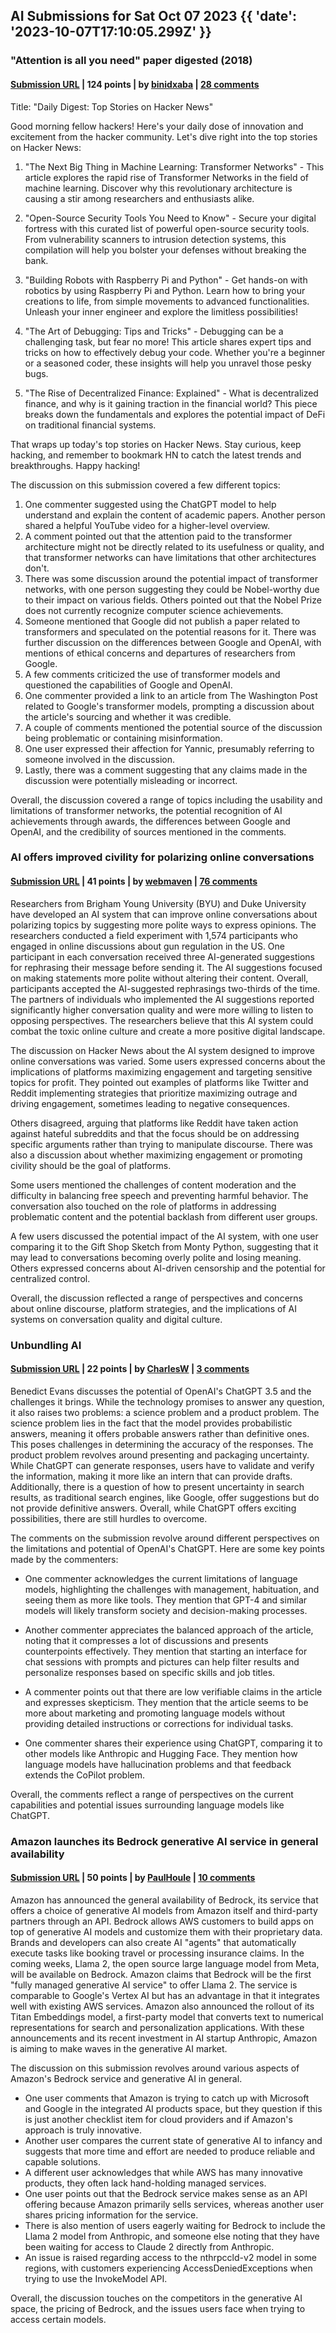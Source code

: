 ## AI Submissions for Sat Oct 07 2023 {{ 'date': '2023-10-07T17:10:05.299Z' }}

### "Attention is all you need" paper digested (2018)

#### [Submission URL](https://www.youtube.com/watch?v=iDulhoQ2pro) | 124 points | by [binidxaba](https://news.ycombinator.com/user?id=binidxaba) | [28 comments](https://news.ycombinator.com/item?id=37803638)

Title: "Daily Digest: Top Stories on Hacker News"

Good morning fellow hackers! Here's your daily dose of innovation and excitement from the hacker community. Let's dive right into the top stories on Hacker News:

1. "The Next Big Thing in Machine Learning: Transformer Networks" - This article explores the rapid rise of Transformer Networks in the field of machine learning. Discover why this revolutionary architecture is causing a stir among researchers and enthusiasts alike.

2. "Open-Source Security Tools You Need to Know" - Secure your digital fortress with this curated list of powerful open-source security tools. From vulnerability scanners to intrusion detection systems, this compilation will help you bolster your defenses without breaking the bank.

3. "Building Robots with Raspberry Pi and Python" - Get hands-on with robotics by using Raspberry Pi and Python. Learn how to bring your creations to life, from simple movements to advanced functionalities. Unleash your inner engineer and explore the limitless possibilities!

4. "The Art of Debugging: Tips and Tricks" - Debugging can be a challenging task, but fear no more! This article shares expert tips and tricks on how to effectively debug your code. Whether you're a beginner or a seasoned coder, these insights will help you unravel those pesky bugs.

5. "The Rise of Decentralized Finance: Explained" - What is decentralized finance, and why is it gaining traction in the financial world? This piece breaks down the fundamentals and explores the potential impact of DeFi on traditional financial systems.

That wraps up today's top stories on Hacker News. Stay curious, keep hacking, and remember to bookmark HN to catch the latest trends and breakthroughs. Happy hacking!

The discussion on this submission covered a few different topics:

1. One commenter suggested using the ChatGPT model to help understand and explain the content of academic papers. Another person shared a helpful YouTube video for a higher-level overview.
2. A comment pointed out that the attention paid to the transformer architecture might not be directly related to its usefulness or quality, and that transformer networks can have limitations that other architectures don't.
3. There was some discussion around the potential impact of transformer networks, with one person suggesting they could be Nobel-worthy due to their impact on various fields. Others pointed out that the Nobel Prize does not currently recognize computer science achievements.
4. Someone mentioned that Google did not publish a paper related to transformers and speculated on the potential reasons for it. There was further discussion on the differences between Google and OpenAI, with mentions of ethical concerns and departures of researchers from Google.
5. A few comments criticized the use of transformer models and questioned the capabilities of Google and OpenAI.
6. One commenter provided a link to an article from The Washington Post related to Google's transformer models, prompting a discussion about the article's sourcing and whether it was credible.
7. A couple of comments mentioned the potential source of the discussion being problematic or containing misinformation.
8. One user expressed their affection for Yannic, presumably referring to someone involved in the discussion.
9. Lastly, there was a comment suggesting that any claims made in the discussion were potentially misleading or incorrect.

Overall, the discussion covered a range of topics including the usability and limitations of transformer networks, the potential recognition of AI achievements through awards, the differences between Google and OpenAI, and the credibility of sources mentioned in the comments.

### AI offers improved civility for polarizing online conversations

#### [Submission URL](https://newatlas.com/health-wellbeing/ai-offers-improved-civility-for-polarizing-online-conversations/) | 41 points | by [webmaven](https://news.ycombinator.com/user?id=webmaven) | [76 comments](https://news.ycombinator.com/item?id=37803667)

Researchers from Brigham Young University (BYU) and Duke University have developed an AI system that can improve online conversations about polarizing topics by suggesting more polite ways to express opinions. The researchers conducted a field experiment with 1,574 participants who engaged in online discussions about gun regulation in the US. One participant in each conversation received three AI-generated suggestions for rephrasing their message before sending it. The AI suggestions focused on making statements more polite without altering their content. Overall, participants accepted the AI-suggested rephrasings two-thirds of the time. The partners of individuals who implemented the AI suggestions reported significantly higher conversation quality and were more willing to listen to opposing perspectives. The researchers believe that this AI system could combat the toxic online culture and create a more positive digital landscape.

The discussion on Hacker News about the AI system designed to improve online conversations was varied. Some users expressed concerns about the implications of platforms maximizing engagement and targeting sensitive topics for profit. They pointed out examples of platforms like Twitter and Reddit implementing strategies that prioritize maximizing outrage and driving engagement, sometimes leading to negative consequences.

Others disagreed, arguing that platforms like Reddit have taken action against hateful subreddits and that the focus should be on addressing specific arguments rather than trying to manipulate discourse. There was also a discussion about whether maximizing engagement or promoting civility should be the goal of platforms.

Some users mentioned the challenges of content moderation and the difficulty in balancing free speech and preventing harmful behavior. The conversation also touched on the role of platforms in addressing problematic content and the potential backlash from different user groups.

A few users discussed the potential impact of the AI system, with one user comparing it to the Gift Shop Sketch from Monty Python, suggesting that it may lead to conversations becoming overly polite and losing meaning. Others expressed concerns about AI-driven censorship and the potential for centralized control.

Overall, the discussion reflected a range of perspectives and concerns about online discourse, platform strategies, and the implications of AI systems on conversation quality and digital culture.

### Unbundling AI

#### [Submission URL](https://www.ben-evans.com/benedictevans/2023/10/5/unbundling-ai) | 22 points | by [CharlesW](https://news.ycombinator.com/user?id=CharlesW) | [3 comments](https://news.ycombinator.com/item?id=37797866)

Benedict Evans discusses the potential of OpenAI's ChatGPT 3.5 and the challenges it brings. While the technology promises to answer any question, it also raises two problems: a science problem and a product problem. The science problem lies in the fact that the model provides probabilistic answers, meaning it offers probable answers rather than definitive ones. This poses challenges in determining the accuracy of the responses. The product problem revolves around presenting and packaging uncertainty. While ChatGPT can generate responses, users have to validate and verify the information, making it more like an intern that can provide drafts. Additionally, there is a question of how to present uncertainty in search results, as traditional search engines, like Google, offer suggestions but do not provide definitive answers. Overall, while ChatGPT offers exciting possibilities, there are still hurdles to overcome.

The comments on the submission revolve around different perspectives on the limitations and potential of OpenAI's ChatGPT. Here are some key points made by the commenters:

- One commenter acknowledges the current limitations of language models, highlighting the challenges with management, habituation, and seeing them as more like tools. They mention that GPT-4 and similar models will likely transform society and decision-making processes.

- Another commenter appreciates the balanced approach of the article, noting that it compresses a lot of discussions and presents counterpoints effectively. They mention that starting an interface for chat sessions with prompts and pictures can help filter results and personalize responses based on specific skills and job titles.

- A commenter points out that there are low verifiable claims in the article and expresses skepticism. They mention that the article seems to be more about marketing and promoting language models without providing detailed instructions or corrections for individual tasks.

- One commenter shares their experience using ChatGPT, comparing it to other models like Anthropic and Hugging Face. They mention how language models have hallucination problems and that feedback extends the CoPilot problem.

Overall, the comments reflect a range of perspectives on the current capabilities and potential issues surrounding language models like ChatGPT.

### Amazon launches its Bedrock generative AI service in general availability

#### [Submission URL](https://techcrunch.com/2023/09/28/amazon-launches-its-bedrock-generative-ai-service-in-general-availability/) | 50 points | by [PaulHoule](https://news.ycombinator.com/user?id=PaulHoule) | [10 comments](https://news.ycombinator.com/item?id=37806323)

Amazon has announced the general availability of Bedrock, its service that offers a choice of generative AI models from Amazon itself and third-party partners through an API. Bedrock allows AWS customers to build apps on top of generative AI models and customize them with their proprietary data. Brands and developers can also create AI "agents" that automatically execute tasks like booking travel or processing insurance claims. In the coming weeks, Llama 2, the open source large language model from Meta, will be available on Bedrock. Amazon claims that Bedrock will be the first "fully managed generative AI service" to offer Llama 2. The service is comparable to Google's Vertex AI but has an advantage in that it integrates well with existing AWS services. Amazon also announced the rollout of its Titan Embeddings model, a first-party model that converts text to numerical representations for search and personalization applications. With these announcements and its recent investment in AI startup Anthropic, Amazon is aiming to make waves in the generative AI market.

The discussion on this submission revolves around various aspects of Amazon's Bedrock service and generative AI in general.

- One user comments that Amazon is trying to catch up with Microsoft and Google in the integrated AI products space, but they question if this is just another checklist item for cloud providers and if Amazon's approach is truly innovative.
- Another user compares the current state of generative AI to infancy and suggests that more time and effort are needed to produce reliable and capable solutions.
- A different user acknowledges that while AWS has many innovative products, they often lack hand-holding managed services.
- One user points out that the Bedrock service makes sense as an API offering because Amazon primarily sells services, whereas another user shares pricing information for the service.
- There is also mention of users eagerly waiting for Bedrock to include the Llama 2 model from Anthropic, and someone else noting that they have been waiting for access to Claude 2 directly from Anthropic.
- An issue is raised regarding access to the nthrpccld-v2 model in some regions, with customers experiencing AccessDeniedExceptions when trying to use the InvokeModel API.

Overall, the discussion touches on the competitors in the generative AI space, the pricing of Bedrock, and the issues users face when trying to access certain models.


